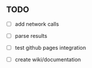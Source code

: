 ## TODO
-[ ] add network calls

-[ ] parse results

-[ ] test github pages integration 

-[ ] create wiki/documentation 